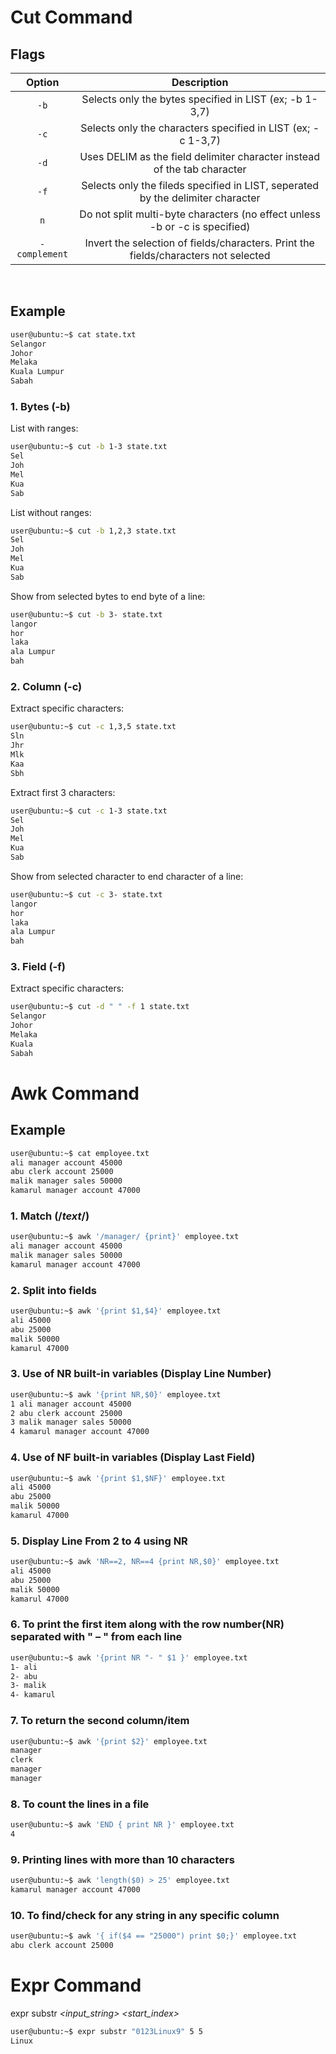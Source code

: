 # Cut Command

## Flags

|     Option    |                                     Description                                     |
|:-------------:|:-----------------------------------------------------------------------------------:|
|      `-b`     |               Selects only the bytes specified in LIST (ex; -b 1-3,7)               |
|      `-c`     |             Selects only the characters specified in LIST (ex; -c 1-3,7)            |
|      `-d`     |       Uses DELIM as the field delimiter character instead of the tab character      |
|      `-f`     |   Selects only the fileds specified in LIST, seperated by the delimiter character   |
|      `n`      |     Do not split multi-byte characters (no effect unless -b or -c is specified)     |
| `-complement` | Invert the selection of fields/characters. Print the fields/characters not selected |
<br>

## Example

```bash
user@ubuntu:~$ cat state.txt
Selangor
Johor
Melaka
Kuala Lumpur
Sabah
```

### 1. Bytes (-b)

List with ranges:
```bash
user@ubuntu:~$ cut -b 1-3 state.txt
Sel
Joh
Mel
Kua
Sab
```

List without ranges:
```bash
user@ubuntu:~$ cut -b 1,2,3 state.txt
Sel
Joh
Mel
Kua
Sab
```

Show from selected bytes to end byte of a line:
```bash
user@ubuntu:~$ cut -b 3- state.txt
langor
hor
laka
ala Lumpur
bah
```

<!-- ----------------------------------------------------- -->
### 2. Column (-c)

Extract specific characters:
```bash
user@ubuntu:~$ cut -c 1,3,5 state.txt
Sln
Jhr
Mlk
Kaa
Sbh
```

Extract first 3 characters:
```bash
user@ubuntu:~$ cut -c 1-3 state.txt
Sel
Joh
Mel
Kua
Sab
```

Show from selected character to end character of a line:
```bash
user@ubuntu:~$ cut -c 3- state.txt
langor
hor
laka
ala Lumpur
bah
```

<!-- ----------------------------------------------------- -->
### 3. Field (-f)

Extract specific characters:
```bash
user@ubuntu:~$ cut -d " " -f 1 state.txt
Selangor
Johor
Melaka
Kuala
Sabah
```

<!-- ----------------------------------------------------- -->
# Awk Command

## Example

```bash
user@ubuntu:~$ cat employee.txt
ali manager account 45000
abu clerk account 25000
malik manager sales 50000
kamarul manager account 47000
```

### 1. Match (/_text_/)

```bash
user@ubuntu:~$ awk '/manager/ {print}' employee.txt
ali manager account 45000
malik manager sales 50000
kamarul manager account 47000
```

### 2. Split into fields

```bash
user@ubuntu:~$ awk '{print $1,$4}' employee.txt 
ali 45000
abu 25000
malik 50000
kamarul 47000
```

### 3. Use of NR built-in variables (Display Line Number)  

```bash
user@ubuntu:~$ awk '{print NR,$0}' employee.txt 
1 ali manager account 45000
2 abu clerk account 25000
3 malik manager sales 50000
4 kamarul manager account 47000
```

### 4. Use of NF built-in variables (Display Last Field)  

```bash
user@ubuntu:~$ awk '{print $1,$NF}' employee.txt 
ali 45000
abu 25000
malik 50000
kamarul 47000
```

### 5. Display Line From 2 to 4 using NR

```bash
user@ubuntu:~$ awk 'NR==2, NR==4 {print NR,$0}' employee.txt 
ali 45000
abu 25000
malik 50000
kamarul 47000
```

### 6. To print the first item along with the row number(NR) separated with " – " from each line

```bash
user@ubuntu:~$ awk '{print NR "- " $1 }' employee.txt 
1- ali
2- abu
3- malik
4- kamarul
```

### 7. To return the second column/item

```bash
user@ubuntu:~$ awk '{print $2}' employee.txt 
manager
clerk
manager
manager
```

### 8. To count the lines in a file

```bash
user@ubuntu:~$ awk 'END { print NR }' employee.txt 
4
```

### 9. Printing lines with more than 10 characters

```bash
user@ubuntu:~$ awk 'length($0) > 25' employee.txt 
kamarul manager account 47000
```

### 10. To find/check for any string in any specific column

```bash
user@ubuntu:~$ awk '{ if($4 == "25000") print $0;}' employee.txt 
abu clerk account 25000
```

<!-- ----------------------------------------------------- -->
# Expr Command

expr substr _<input_string>_ _<start_index>_ _<length>_

```bash
user@ubuntu:~$ expr substr "0123Linux9" 5 5
Linux
```
